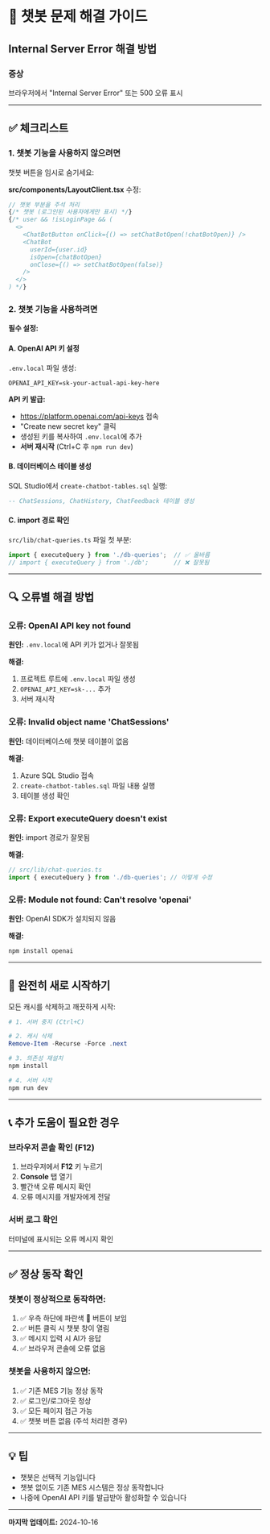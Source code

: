 # 🐛 챗봇 문제 해결 가이드

## Internal Server Error 해결 방법

### 증상
브라우저에서 "Internal Server Error" 또는 500 오류 표시

---

## ✅ 체크리스트

### 1. 챗봇 기능을 사용하지 않으려면

챗봇 버튼을 임시로 숨기세요:

**src/components/LayoutClient.tsx** 수정:

```typescript
// 챗봇 부분을 주석 처리
{/* 챗봇 (로그인된 사용자에게만 표시) */}
{/* user && !isLoginPage && (
  <>
    <ChatBotButton onClick={() => setChatBotOpen(!chatBotOpen)} />
    <ChatBot
      userId={user.id}
      isOpen={chatBotOpen}
      onClose={() => setChatBotOpen(false)}
    />
  </>
) */}
```

### 2. 챗봇 기능을 사용하려면

**필수 설정:**

#### A. OpenAI API 키 설정

`.env.local` 파일 생성:
```env
OPENAI_API_KEY=sk-your-actual-api-key-here
```

**API 키 발급:**
- https://platform.openai.com/api-keys 접속
- "Create new secret key" 클릭
- 생성된 키를 복사하여 `.env.local`에 추가
- **서버 재시작** (Ctrl+C 후 `npm run dev`)

#### B. 데이터베이스 테이블 생성

SQL Studio에서 `create-chatbot-tables.sql` 실행:
```sql
-- ChatSessions, ChatHistory, ChatFeedback 테이블 생성
```

#### C. import 경로 확인

`src/lib/chat-queries.ts` 파일 첫 부분:
```typescript
import { executeQuery } from './db-queries';  // ✅ 올바름
// import { executeQuery } from './db';       // ❌ 잘못됨
```

---

## 🔍 오류별 해결 방법

### 오류: OpenAI API key not found

**원인:** `.env.local`에 API 키가 없거나 잘못됨

**해결:**
1. 프로젝트 루트에 `.env.local` 파일 생성
2. `OPENAI_API_KEY=sk-...` 추가
3. 서버 재시작

### 오류: Invalid object name 'ChatSessions'

**원인:** 데이터베이스에 챗봇 테이블이 없음

**해결:**
1. Azure SQL Studio 접속
2. `create-chatbot-tables.sql` 파일 내용 실행
3. 테이블 생성 확인

### 오류: Export executeQuery doesn't exist

**원인:** import 경로가 잘못됨

**해결:**
```typescript
// src/lib/chat-queries.ts
import { executeQuery } from './db-queries'; // 이렇게 수정
```

### 오류: Module not found: Can't resolve 'openai'

**원인:** OpenAI SDK가 설치되지 않음

**해결:**
```bash
npm install openai
```

---

## 🚀 완전히 새로 시작하기

모든 캐시를 삭제하고 깨끗하게 시작:

```powershell
# 1. 서버 중지 (Ctrl+C)

# 2. 캐시 삭제
Remove-Item -Recurse -Force .next

# 3. 의존성 재설치
npm install

# 4. 서버 시작
npm run dev
```

---

## 📞 추가 도움이 필요한 경우

### 브라우저 콘솔 확인 (F12)

1. 브라우저에서 **F12** 키 누르기
2. **Console** 탭 열기
3. 빨간색 오류 메시지 확인
4. 오류 메시지를 개발자에게 전달

### 서버 로그 확인

터미널에 표시되는 오류 메시지 확인

---

## ✅ 정상 동작 확인

### 챗봇이 정상적으로 동작하면:

1. ✅ 우측 하단에 파란색 💬 버튼이 보임
2. ✅ 버튼 클릭 시 챗봇 창이 열림
3. ✅ 메시지 입력 시 AI가 응답
4. ✅ 브라우저 콘솔에 오류 없음

### 챗봇을 사용하지 않으면:

1. ✅ 기존 MES 기능 정상 동작
2. ✅ 로그인/로그아웃 정상
3. ✅ 모든 페이지 접근 가능
4. ✅ 챗봇 버튼 없음 (주석 처리한 경우)

---

## 💡 팁

- 챗봇은 선택적 기능입니다
- 챗봇 없이도 기존 MES 시스템은 정상 동작합니다
- 나중에 OpenAI API 키를 발급받아 활성화할 수 있습니다

---

**마지막 업데이트:** 2024-10-16

